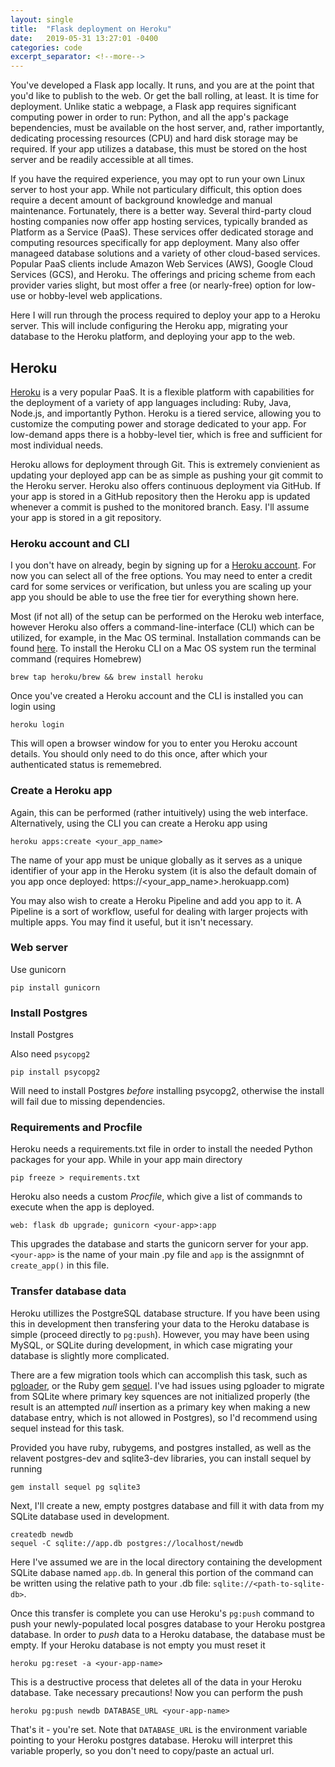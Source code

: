 ```yaml
---
layout: single
title:  "Flask deployment on Heroku"
date:   2019-05-31 13:27:01 -0400
categories: code
excerpt_separator: <!--more-->
---
```


You've developed a Flask app locally. It runs, and you are at the point that you'd like to publish to the web. Or get the ball rolling, at least. It is time for deployment. <!--more-->Unlike static a webpage, a Flask app requires significant computing power in order to run: Python, and all the app's package bependencies, must be available on the host server, and, rather importantly, dedicating processing resources (CPU) and hard disk storage may be required. If your app utilizes a database, this must be stored on the host server and be readily accessible at all times.

If you have the required experience, you may opt to run your own Linux server to host your app. While not particulary difficult, this option does require a decent amount of background knowledge and manual maintenance. Fortunately, there is a better way. Several third-party cloud hosting companies now offer app hosting services, typically branded as Platform as a Service (PaaS). These services offer dedicated storage and computing resources specifically for app deployment. Many also offer manageed database solutions and a variety of other cloud-based services. Popular PaaS clients include Amazon Web Services (AWS), Google Cloud Services (GCS), and Heroku. The offerings and pricing scheme from each provider varies slight, but most offer a free (or nearly-free) option for low-use or hobby-level web applications. 

Here I will run through the process required to deploy your app to a Heroku server. This will include configuring the Heroku app, migrating your database to the Heroku platform, and deploying your app to the web.

## Heroku
[Heroku](https://heroku.com) is a very popular PaaS. It is a flexible platform with capabilities for the deployment of a variety of app languages including: Ruby, Java, Node.js, and importantly Python. Heroku is a tiered service, allowing you to customize the computing power and storage dedicated to your app. For low-demand apps there is a hobby-level tier, which is free and sufficient for most individual needs.

Heroku allows for deployment through Git. This is extremely convienient as updating your deployed app can be as simple as pushing your git commit to the Heroku server. Heroku also offers continuous deployment via GitHub. If your app is stored in a GitHub repository then the Heroku app is updated whenever a commit is pushed to the monitored branch. Easy. I'll assume your app is stored in a git repository.


### Heroku account and CLI

I you don't have on already, begin by signing up for a [Heroku account](https://signup.heroku.com/). For now you can select all of the free options. You may need to enter a credit card for some services or verification, but unless you are scaling up your app you should be able to use the free tier for everything shown here.

Most (if not all) of the setup can be performed on the Heroku web interface, however Heroku also offers a command-line-interface (CLI) which can be utilized, for example, in the Mac OS terminal. Installation commands can be found [here](https://devcenter.heroku.com/articles/heroku-cli#download-and-install). To install the Heroku CLI on a Mac OS system run the terminal command (requires Homebrew)
```
brew tap heroku/brew && brew install heroku
```

Once you've created a Heroku account and the CLI is installed you can login using
```
heroku login
```
This will open a browser window for you to enter you Heroku account details. You should only need to do this once, after which your authenticated status is rememebred.

### Create a Heroku app

Again, this can be performed (rather intuitively) using the web interface. Alternatively, using the CLI you can create a Heroku app using
```
heroku apps:create <your_app_name>
```
The name of your app must be unique globally as it serves as a unique identifier of your app in the Heroku system (it is also the default domain of you app once deployed: https://<your_app_name>.herokuapp.com)

You may also wish to create a Heroku Pipeline and add you app to it. A Pipeline is a sort of workflow, useful for dealing with larger projects with multiple apps. You may find it useful, but it isn't necessary.

### Web server

Use gunicorn
```
pip install gunicorn
```



### Install Postgres
Install Postgres

Also need ```psycopg2```
```
pip install psycopg2
```
Will need to install Postgres *before* installing psycopg2, otherwise the install will fail due to missing dependencies.

### Requirements and Procfile

Heroku needs a requirements.txt file in order to install the needed Python packages for your app. While in your app main directory
```
pip freeze > requirements.txt
```
Heroku also needs a custom *Procfile*, which give a list of commands to execute when the app is deployed.

```
web: flask db upgrade; gunicorn <your-app>:app
```

This upgrades the database and starts the gunicorn server for your app. ```<your-app>``` is the name of your main .py file and ```app``` is the assignmnt of ```create_app()``` in this file.
    
### Transfer database data

Heroku utillizes the PostgreSQL database structure. If you have been using this in development then transfering your data to the Heroku database is simple (proceed directly to ```pg:push```). However, you may have been using MySQL, or SQLite during development, in which case migrating your database is slightly more complicated.

There are a few migration tools which can accomplish this task, such as [pgloader](https://pgloader.io/), or the Ruby gem [sequel](https://sequel.jeremyevans.net/). I've had issues using pgloader to migrate from SQLite where primary key squences are not initialized properly (the result is an attempted *null* insertion as a primary key when making a new database entry, which is not allowed in Postgres), so I'd recommend using sequel instead for this task.

Provided you have ruby, rubygems, and postgres installed, as well as the relavent postgres-dev and sqlite3-dev libraries, you can install sequel by running
```
gem install sequel pg sqlite3
```
Next, I'll create a new, empty postgres database and fill it with data from my SQLite database used in development.
```
createdb newdb
sequel -C sqlite://app.db postgres://localhost/newdb
```
Here I've assumed we are in the local directory containing the development SQLite dabase named ```app.db```. In general this portion of the command can be written using the relative path to your .db file: ```sqlite://<path-to-sqlite-db>```.

Once this transfer is complete you can use Heroku's ```pg:push``` command to push your newly-populated local posgres database to your Heroku postgrea database. In order to *push* data to a Heroku database, the database must be empty. If your Heroku database is not empty you must reset it
```
heroku pg:reset -a <your-app-name>
```
This is a destructive process that deletes all of the data in your Heroku database. Take necessary precautions! Now you can perform the push
```
heroku pg:push newdb DATABASE_URL <your-app-name>
```
That's it - you're set. Note that ```DATABASE_URL``` is the environment variable pointing to your Heroku postgres database. Heroku will interpret this variable properly, so you don't need to copy/paste an actual url.
